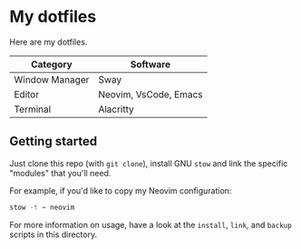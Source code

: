 # My dotfiles

Here are my dotfiles. 

| Category       | Software              |
| -------------- | --------------------- |
| Window Manager | Sway                  |
| Editor         | Neovim, VsCode, Emacs |
| Terminal       | Alacritty             |

## Getting started

Just clone this repo (with `git clone`), install GNU `stow` and link the specific "modules" that you'll need.

For example, if you'd like to copy my Neovim configuration:

```bash
stow -t ~ neovim
```

For more information on usage, have a look at the `install`, `link`, and `backup` scripts in this directory.